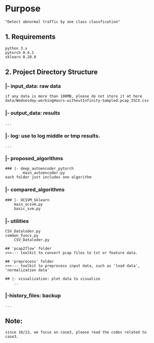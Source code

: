 # Purpose
    "Detect abnormal traffic by one class classfication"  

## 1. Requirements
    python 3.x
    pytorch 0.4.1
    sklearn 0.20.0


## 2. Project Directory Structure
### |- input_data: raw data
    if any data is more than 100MB, please do not store it at here
    data/Wednesday-workingHours-withoutInfinity-Sampled.pcap_ISCX.csv

### |- output_data: results
    ...
    
### |- log: use to log middle or tmp results.
    ...
    
### |- proposed_algorithms
    ### |- deep_autoencoder_pytorch
            main_autoencoder.py
    each folder just includes one algorithm

### |- compared_algorithms
    ### |- OCSVM_Sklearn
        main_ocsvm.py
        basic_svm.py

### |- utilities
    CSV_Dataloder.py
    common_funcs.py
        CSV_Dataloder.py
    
    ## 'pcap2flow' folder
    >>>--- toolkit to convert pcap files to txt or feature data.
    
    ## 'preprocess' folder 
    >>>--- toolkit to preprocess input data, such as 'load data', 'normalization data'
        
    ## |- visualization: plot data to visualize 
        ..

### |-history_files: backup 
    ...

## Note:
    since 10/13, we focus on case3, please read the codes related to case3.